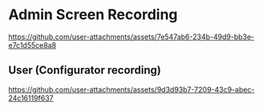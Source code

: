 # Admin Screen Recording






https://github.com/user-attachments/assets/7e547ab6-234b-49d9-bb3e-e7c1d55ce8a8




## User (Configurator recording)

https://github.com/user-attachments/assets/9d3d93b7-7209-43c9-abec-24c16119f637
